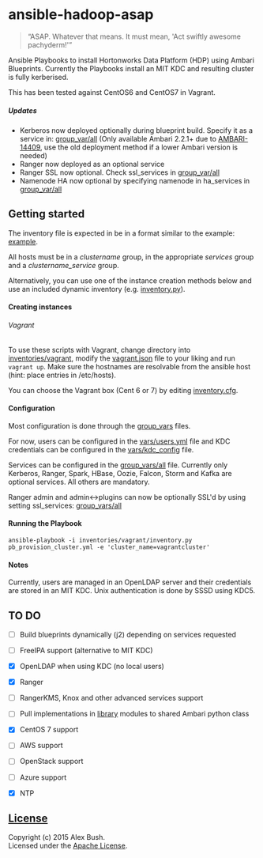 # ansible-hadoop-asap
> “ASAP. Whatever that means. It must mean, 'Act swiftly awesome pachyderm!'”

Ansible Playbooks to install Hortonworks Data Platform (HDP) using Ambari Blueprints. Currently the Playbooks install an MIT KDC and resulting cluster is fully kerberised.

This has been tested against CentOS6 and CentOS7 in Vagrant.

##### Updates
* Kerberos now deployed optionally during blueprint build. Specify it as a service in: [group_var/all](group_vars/all) (Only available Ambari 2.2.1+ due to [AMBARI-14409](https://issues.apache.org/jira/browse/AMBARI-14409), use the old deployment method if a lower Ambari version is needed)
* Ranger now deployed as an optional service
* Ranger SSL now optional. Check ssl_services in [group_var/all](group_vars/all)
* Namenode HA now optional by specifying namenode in ha_services in [group_var/all](group_vars/all)

## Getting started
The inventory file is expected in be in a format similar to the example: [example](inventories/example_inventory).

All hosts must be in a _clustername_ group, in the appropriate _services_ group and a _clustername_service_ group.

Alternatively, you can use one of the instance creation methods below and use an included dynamic inventory (e.g. [inventory.py](inventories/vagrant/inventory.py)).

#### Creating instances

###### Vagrant
To use these scripts with Vagrant, change directory into [inventories/vagrant](inventories/vagrant), modify the [vagrant.json](inventories/vagrant/vagrant.json) file to your liking and run `vagrant up`. Make sure the hostnames are resolvable from the ansible host (hint: place entries in /etc/hosts).

You can choose the Vagrant box (Cent 6 or 7) by editing [inventory.cfg](inventories/vagrant/inventory.cfg).

#### Configuration
Most configuration is done through the [group_vars](group_vars) files.

For now, users can be configured in the [vars/users.yml](vars/users.yml) file and KDC credentials can be configured in the [vars/kdc_config](vars/kdc_config) file.

Services can be configured in the [group_vars/all](group_vars/all) file. Currently only Kerberos, Ranger, Spark, HBase, Oozie, Falcon, Storm and Kafka are optional services. All others are mandatory.

Ranger admin and admin<->plugins can now be optionally SSL'd by using setting ssl_services: [group_vars/all](group_vars/all)

#### Running the Playbook
```
ansible-playbook -i inventories/vagrant/inventory.py pb_provision_cluster.yml -e 'cluster_name=vagrantcluster'
```

#### Notes
Currently, users are managed in an OpenLDAP server and their credentials are stored in an MIT KDC. Unix authentication is done by SSSD using KDC5.

## TO DO
- [ ] Build blueprints dynamically (j2) depending on services requested
- [ ] FreeIPA support (alternative to MIT KDC)
- [x] OpenLDAP when using KDC (no local users)
- [x] Ranger
- [ ] RangerKMS, Knox and other advanced services support
- [ ] Pull implementations in [library](library/) modules to shared Ambari python class
- [x] CentOS 7 support
- [ ] AWS support
- [ ] OpenStack support
- [ ] Azure support
- [x] NTP


## [License](LICENSE)

Copyright (c) 2015 Alex Bush.  
Licensed under the [Apache License](LICENSE).

